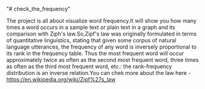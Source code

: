 "# check_the_frequency" 


The project is all about visualize word frequency.It will show you how many times a word occurs in a sample text or plain text in a graph and its comparison with Ziph's law.So,Zipf's law was originally formulated in terms of quantitative linguistics, stating that given some corpus of natural language utterances, the frequency of any word is inversely proportional to its rank in the frequency table. Thus the most frequent word will occur approximately twice as often as the second most frequent word, three times as often as the third most frequent word, etc.: the rank-frequency distribution is an inverse relation.You can chek more about the law here - https://en.wikipedia.org/wiki/Zipf%27s_law
